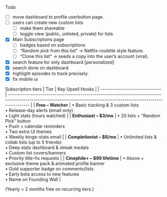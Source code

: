 Todo
- [ ] move dashboard to profile userbutton page.
- [ ] users can create new custom lists 
    - [ ] make them shareable
    - [ ] toggle view (public, unlisted, private) for lists

- [x] Main Subscriptions page
    - [ ] badges based on subscriptions
    - [ ] “Random pick from this list” → Netflix-roulette style feature.
    - [ ] “Clone this list” → seeds a copy into the user’s account (viral).

- [x] search feature for only dashboard [personalized]
- [x] search done on dashboard
- [x] highlight episodes to track precisely. 
- [x] fix mobile ui 

Subscription tiers
| Tier                           | Key Upsell Hooks                                                                                                                                                       |
| ------------------------------ | ---------------------------------------------------------------------------------------------------------------------------------------------------------------------- |
| **Free – Watcher**             | • Basic tracking & 3 custom lists<br>• Release-day alerts (email only)<br>• Light stats (hours watched)                                                                |
| **Enthusiast – \$3/mo**        | • 20 lists + “Random Pick” button<br>• Push + calendar reminders<br>• Two extra UI themes<br>• Weekly binge-stats email                                                |
| **Completionist – \$6/mo**     | • Unlimited lists & collab lists (up to 5 friends)<br>• Deep stats dashboard & streak medals<br>• Custom list covers/banners<br>• Priority title-fix requests          |
| **Cinephile+ – \$99 lifetime** | • Above + exclusive theme pack & animated profile banner<br>• Gold supporter badge on comments/lists<br>• Early beta access to new features<br>• Name on Founding Wall |

(Yearly = 2 months free on recurring tiers.)
